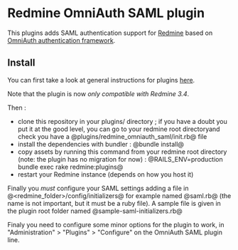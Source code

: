 # Redmine OmniAuth SAML plugin

This plugins adds SAML authentication support for [Redmine](https://www.redmine.org) based on [OmniAuth authentication framework](https://github.com/omniauth/omniauth).

## Install

You can first take a look at general instructions for plugins [here](https://www.redmine.org/wiki/redmine/Plugins).

Note that the plugin is now *only compatible with Redmine 3.4*.

Then :
* clone this repository in your plugins/ directory ; if you have a doubt you put it at the good level, you can go to your redmine root directoryand check you have a @plugins/redmine_omniauth_saml/init.rb@ file
* install the dependencies with bundler : @bundle install@
* copy assets by running this command from your redmine root directory (note: the plugin has no migration for now) : @RAILS_ENV=production bundle exec rake redmine:plugins@
* restart your Redmine instance (depends on how you host it)

Finally you *must* configure your SAML settings adding a file in @<redmine_folder>/config/initializers@ for example named @saml.rb@ (the name is not important, but it must be a ruby file). A sample file is given in the plugin root folder named @sample-saml-initializers.rb@

Finaly you need to configure some minor options for the plugin to work, in "Administration" > "Plugins" > "Configure" on the OmniAuth SAML plugin line.
